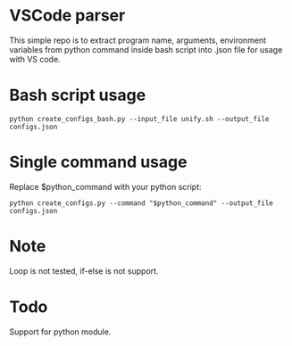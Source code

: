 # VSCode parser
This simple repo is to extract program name, arguments, environment variables from python command inside bash script into .json file for usage with VS code.
# Bash script usage
```
python create_configs_bash.py --input_file unify.sh --output_file configs.json
```
# Single command usage
Replace $python_command with your python script:
```
python create_configs.py --command "$python_command" --output_file configs.json
```
# Note
Loop is not tested, if-else is not support.
# Todo
Support for python module.